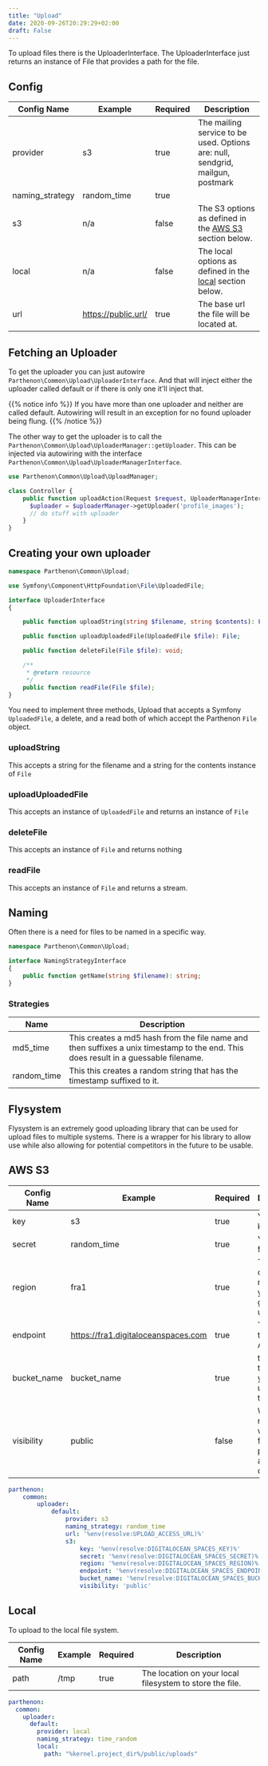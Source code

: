```yaml
---
title: "Upload"
date: 2020-09-26T20:29:29+02:00
draft: False
---
```

To upload files there is the UploaderInterface. The UploaderInterface just returns an instance of File that provides a path for the file.


## Config

| Config Name | Example | Required | Description |
| --- | --- | --- | --- |
| provider | s3 | true | The mailing service to be used. Options are: null, sendgrid, mailgun, postmark |
| naming_strategy | random_time | true | |
| s3 | n/a | false | The S3 options as defined in the [AWS S3](#aws_s3) section below. |
| local | n/a | false | The local options as defined in the [local](#local) section below. |
| url | https://public.url/ | true | The base url the file will be located at. |

## Fetching an Uploader

To get the uploader you can just autowire `Parthenon\Common\Upload\UploaderInterface`. And that will inject either the uploader called default or if there is only one it'll inject that.

{{% notice info %}}
If you have more than one uploader and neither are called default. Autowiring will result in an exception for no found uploader being flung.
{{% /notice %}}

The other way to get the uploader is to call the `Parthenon\Common\Upload\UploaderManager::getUploader`. This can be injected via autowiring with the interface `Parthenon\Common\Upload\UploaderManagerInterface`.

```PHP
use Parthenon\Common\Upload\UploadManager;

class Controller {
    public function uploadAction(Request $request, UploaderManagerInterface $uploaderManager) {
      $uploader = $uploaderManager->getUploader('profile_images');
      // do stuff with uploader
    }
}
```

## Creating your own uploader

```php
namespace Parthenon\Common\Upload;

use Symfony\Component\HttpFoundation\File\UploadedFile;

interface UploaderInterface
{

    public function uploadString(string $filename, string $contents): File;

    public function uploadUploadedFile(UploadedFile $file): File;

    public function deleteFile(File $file): void;

    /**
     * @return resource
     */
    public function readFile(File $file);
}
```

You need to implement three methods, Upload that accepts a Symfony `UploadedFile`, a delete, and a read both of which accept the Parthenon `File` object.

### uploadString

This accepts a string for the filename and a string for the contents instance of `File`

### uploadUploadedFile

This accepts an instance of `UploadedFile` and returns an instance of `File`

### deleteFile

This accepts an instance of `File` and returns nothing

### readFile

This accepts an instance of `File` and returns a stream.


## Naming

Often there is a need for files to be named in a specific way.

```php
namespace Parthenon\Common\Upload;

interface NamingStrategyInterface
{
    public function getName(string $filename): string;
}
```

### Strategies

| Name | Description |
| --- | --- |
| md5_time | This creates a md5 hash from the file name and then suffixes a unix timestamp to the end. This does result in a guessable filename. |
| random_time | This this creates a random string that has the timestamp suffixed to it. |

## Flysystem

Flysystem is an extremely good uploading library that can be used for upload files to multiple systems. There is a wrapper for his library to allow use while also allowing for potential competitors in the future to be usable.

## AWS S3

| Config Name | Example | Required | Description |
| --- | --- | --- | --- |
| key | s3 | true | Your client key to AWS |
| secret | random_time | true | Your secret for AWS |
| region | fra1 | true | The name of the region you're going to upload to |
| endpoint | https://fra1.digitaloceanspaces.com | true | The url to the AWS APIs. |
| bucket_name | bucket_name | true |  the name of the bucket you're uploading to. |
| visibility | public | false | Wether or not you want the file to be publically accessible or not |

```yaml
parthenon:
    common:
        uploader:
            default:
                provider: s3
                naming_strategy: random_time
                url: '%env(resolve:UPLOAD_ACCESS_URL)%'
                s3:
                    key: '%env(resolve:DIGITALOCEAN_SPACES_KEY)%'
                    secret: '%env(resolve:DIGITALOCEAN_SPACES_SECRET)%'
                    region: '%env(resolve:DIGITALOCEAN_SPACES_REGION)%'
                    endpoint: '%env(resolve:DIGITALOCEAN_SPACES_ENDPOINT)%'
                    bucket_name: '%env(resolve:DIGITALOCEAN_SPACES_BUCKET)%'
                    visibility: 'public'
```

## Local

To upload to the local file system.

| Config Name | Example | Required | Description |
| --- | --- | --- | --- |
| path | /tmp | true | The location on your local filesystem to store the file. |

```YAML
parthenon:
  common:
    uploader:
      default:
        provider: local
        naming_strategy: time_random
        local:
          path: "%kernel.project_dir%/public/uploads"
```
